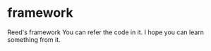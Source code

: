 framework
=========

Reed's framework
You can refer the code in it. I hope you can learn something from it.
